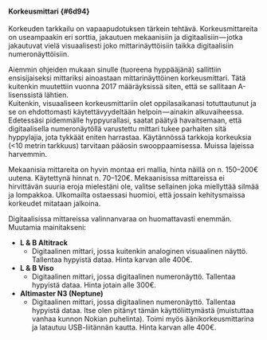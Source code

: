 #### Korkeusmittari {#6d94}

Korkeuden tarkkailu on vapaapudotuksen tärkein tehtävä. Korkeusmittareita on useampaakin eri sorttia, jakautuen mekaanisiin ja digitaalisiin — jotka jakautuvat vielä visuaalisesti joko mittarinäyttöisiin taikka digitaalisiin numeronäyttöisiin.

Aiemmin ohjeiden mukaan sinulle \(tuoreena hyppääjänä\) sallittiin ensisijaiseksi mittariksi ainoastaan mittarinäyttöinen korkeusmittari. Tätä kuitenkin muutettiin vuonna 2017 määräyksissä siten, että se sallitaan A-lisenssistä lähtien.  
Kuitenkin, visuaaliseen korkeusmittariin olet oppilasaikanasi totuttautunut ja se on ehdottomasti käytettävyydeltään helpoin — ainakin alkuvaiheessa. Edetessäsi pidemmälle hyppyurallasi, saatat päätyä havaitsemaan, että digitaalisella numeronäytöllä varustettu mittari tukee parhaiten sitä hyppylajia, jota tykkäät eniten harrastaa. Käytännössä tarkkoja korkeuksia \(&lt;10 metrin tarkkuus\) tarvitaan pääosin swooppaamisessa. Muissa lajeissa harvemmin.

Mekaanisia mittareita on hyvin montaa eri mallia, hinta näillä on n. 150–200€ uutena. Käytettynä hinnat n. 70–120€. Mekaanisissa mittareissa ei hirvittävän suuria eroja mielestäni ole, valitse sellainen joka miellyttää silmää ja lompakkoa. Ulkomailta ostaessasi huomioi, että jossain kehitysmaissa korkeudet mitataan jalkoina.

Digitaalisissa mittareissa valinnanvaraa on huomattavasti enemmän. Muutamia mainitakseni:

* **L & B Altitrack**
  * Digitaalinen mittari, jossa kuitenkin analoginen visuaalinen näyttö. Tallentaa hypyistä dataa. Hinta karvan alle 400€.
* **L & B Viso**
  * Digitaalinen mittari, jossa digitaalinen numeronäyttö. Tallentaa hypyistä dataa. Hinta jotain alle 300€.
* **Altimaster N3 \(Neptune\)**
  * Digitaalinen mittari, jossa digitaalinen numeronäyttö. Tallentaa hypyistä dataa. Itse olen pitänyt tämän käyttöliittymästä \(muistuttaa vanhaa kunnon Nokian puhelinta\). Toimi myös äänikorkeusmittarina ja latautuu USB-liitännän kautta. Hinta karvan alle 400€.



